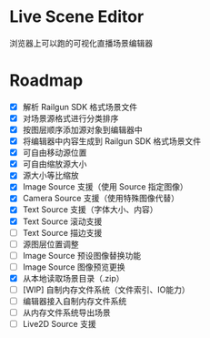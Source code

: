 # Live Scene Editor
浏览器上可以跑的可视化直播场景编辑器

# Roadmap
- [x] 解析 Railgun SDK 格式场景文件
- [x] 对场景源格式进行分类排序
- [x] 按图层顺序添加源对象到编辑器中
- [x] 将编辑器中内容生成到 Railgun SDK 格式场景文件
- [x] 可自由移动源位置
- [x] 可自由缩放源大小
- [x] 源大小等比缩放
- [x] Image Source 支援（使用 Source 指定图像）
- [x] Camera Source 支援（使用特殊图像代替）
- [x] Text Source 支援（字体大小、内容）
- [x] Text Source 滚动支援
- [ ] Text Source 描边支援
- [ ] 源图层位置调整
- [ ] Image Source 预设图像替换功能
- [ ] Image Source 图像预览更换
- [x] 从本地读取场景目录（.zip）
- [ ] [WIP] 自制内存文件系统（文件索引、IO能力）
- [ ] 编辑器接入自制内存文件系统
- [ ] 从内存文件系统导出场景
- [ ] Live2D Source 支援
